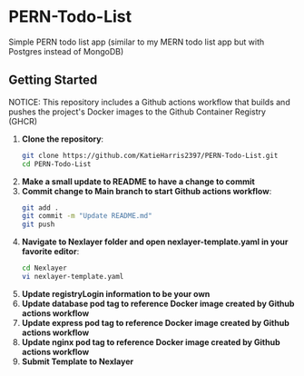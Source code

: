 # PERN-Todo-List
Simple PERN todo list app (similar to my MERN todo list app but with Postgres instead of MongoDB)

## Getting Started

NOTICE: This repository includes a Github actions workflow that builds and pushes the project's Docker images to the Github Container Registry (GHCR) 

1. **Clone the repository**:
   ```bash
   git clone https://github.com/KatieHarris2397/PERN-Todo-List.git
   cd PERN-Todo-List
   ```
2. **Make a small update to README to have a change to commit**
3. **Commit change to Main branch to start Github actions workflow**:
   ```bash
   git add .
   git commit -m "Update README.md"
   git push
   ```
4. **Navigate to Nexlayer folder and open nexlayer-template.yaml in your favorite editor**:
   ```bash
   cd Nexlayer
   vi nexlayer-template.yaml
   ```
5. **Update registryLogin information to be your own**
6. **Update database pod tag to reference Docker image created by Github actions workflow**
7. **Update express pod tag to reference Docker image created by Github actions workflow**
8. **Update nginx pod tag to reference Docker image created by Github actions workflow**
9. **Submit Template to Nexlayer**

